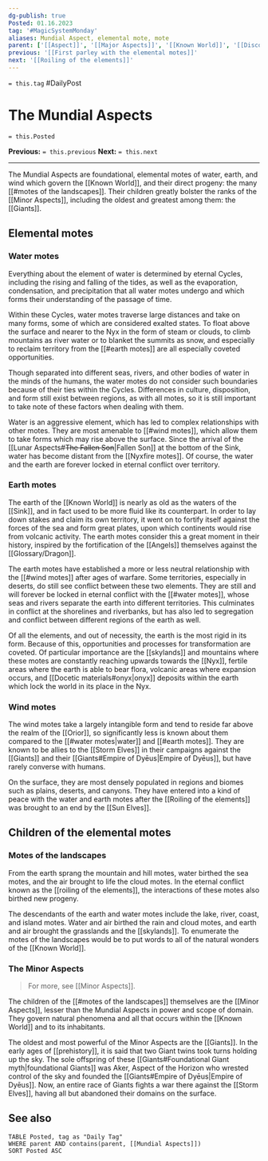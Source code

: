 ```yaml
---
dg-publish: true
Posted: 01.16.2023
tag: '#MagicSystemMonday'
aliases: Mundial Aspect, elemental mote, mote
parent: ['[[Aspect]]', '[[Major Aspects]]', '[[Known World]]', '[[Discoveries in the Known World]]']
previous: '[[First parley with the elemental motes]]'
next: '[[Roiling of the elements]]'
---
```

`= this.tag` #DailyPost
# The Mundial Aspects
`= this.Posted`

**Previous:** `= this.previous`
**Next:** `= this.next`

---

The Mundial Aspects are foundational, elemental motes of water, earth, and wind which govern the [[Known World]], and their direct progeny: the many [[#motes of the landscapes]]. Their children greatly bolster the ranks of the [[Minor Aspects]], including the oldest and greatest among them: the [[Giants]].

## Elemental motes

### Water motes

Everything about the element of water is determined by eternal Cycles, including the rising and falling of the tides, as well as the evaporation, condensation, and precipitation that all water motes undergo and which forms their understanding of the passage of time.

Within these Cycles, water motes traverse large distances and take on many forms, some of which are considered exalted states. To float above the surface and nearer to the Nyx in the form of steam or clouds, to climb mountains as river water or to blanket the summits as snow, and especially to reclaim territory from the [[#earth motes]] are all especially coveted opportunities.

Though separated into different seas, rivers, and other bodies of water in the minds of the humans, the water motes do not consider such boundaries because of their ties within the Cycles. Differences in culture, disposition, and form still exist between regions, as with all motes, so it is still important to take note of these factors when dealing with them.

Water is an aggressive element, which has led to complex relationships with other motes. They are most amenable to [[#wind motes]], which allow them to take forms which may rise above the surface. Since the arrival of the [[Lunar Aspects#<strike>The Fallen Son</strike>|Fallen Son]] at the bottom of the Sink, water has become distant from the [[Nyxfire motes]]. Of course, the water and the earth are forever locked in eternal conflict over territory.

### Earth motes

The earth of the [[Known World]] is nearly as old as the waters of the [[Sink]], and in fact used to be more fluid like its counterpart. In order to lay down stakes and claim its own territory, it went on to fortify itself against the forces of the sea and form great plates, upon which continents would rise from volcanic activity. The earth motes consider this a great moment in their history, inspired by the fortification of the [[Angels]] themselves against the [[Glossary/Dragon]].

The earth motes have established a more or less neutral relationship with the [[#wind motes]] after ages of warfare. Some territories, especially in deserts, do still see conflict between these two elements. They are still and will forever be locked in eternal conflict with the [[#water motes]], whose seas and rivers separate the earth into different territories. This culminates in conflict at the shorelines and riverbanks, but has also led to segregation and conflict between different regions of the earth as well.

Of all the elements, and out of necessity, the earth is the most rigid in its form. Because of this, opportunities and processes for transformation are coveted. Of particular importance are the [[skylands]] and mountains where these motes are constantly reaching upwards towards the [[Nyx]], fertile areas where the earth is able to bear flora, volcanic areas where expansion occurs, and [[Docetic materials#onyx|onyx]] deposits within the earth which lock the world in its place in the Nyx.

### Wind motes

The wind motes take a largely intangible form and tend to reside far above the realm of the [[Orior]], so significantly less is known about them compared to the [[#water motes|water]] and [[#earth motes]]. They are known to be allies to the [[Storm Elves]] in their campaigns against the [[Giants]] and their [[Giants#Empire of Dyēus|Empire of Dyēus]], but have rarely converse with humans.

On the surface, they are most densely populated in regions and biomes such as plains, deserts, and canyons. They have entered into a kind of peace with the water and earth motes after the [[Roiling of the elements]] was brought to an end by the [[Sun Elves]].

## Children of the elemental motes

### Motes of the landscapes

From the earth sprang the mountain and hill motes, water birthed the sea motes, and the air brought to life the cloud motes. In the eternal conflict known as the [[roiling of the elements]], the interactions of these motes also birthed new progeny.

The descendants of the earth and water motes include the lake, river, coast, and island motes. Water and air birthed the rain and cloud motes, and earth and air brought the grasslands and the [[skylands]]. To enumerate the motes of the landscapes would be to put words to all of the natural wonders of the [[Known World]].

### The Minor Aspects

> For more, see [[Minor Aspects]].

The children of the [[#motes of the landscapes]] themselves are the [[Minor Aspects]], lesser than the Mundial Aspects in power and scope of domain. They govern natural phenomena and all that occurs within the [[Known World]] and to its inhabitants.

The oldest and most powerful of the Minor Aspects are the [[Giants]]. In the early ages of [[prehistory]], it is said that two Giant twins took turns holding up the sky. The sole offspring of these [[Giants#Foundational Giant myth|foundational Giants]] was Aker, Aspect of the Horizon who wrested control of the sky and founded the [[Giants#Empire of Dyēus|Empire of Dyēus]]. Now, an entire race of Giants fights a war there against the [[Storm Elves]], having all but abandoned their domains on the surface.

## See also
```dataview
TABLE Posted, tag as "Daily Tag"
WHERE parent AND contains(parent, [[Mundial Aspects]])
SORT Posted ASC
```